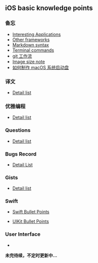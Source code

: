 ## iOS basic knowledge points

### 备忘

* [Interesting Applications](https://github.com/muhlenXi/iOS-Ark/blob/master/Applications/Apps.md)
* [Other frameworks](https://github.com/muhlenXi/iOS-Ark/blob/master/Frameworks/usedFrameworks.md)
* [Markdown syntax](https://github.com/muhlenXi/iOS-Ark/blob/master/Markdown/Markdown-Syntax.md)
* [Terminal commands](https://github.com/muhlenXi/iOS-Ark/blob/master/Terminal/Terminal-Commands.md)
* [git 工作流](https://github.com/muhlenXi/iOS-Ark/blob/master/Terminal/git-work-flow.md)
* [Image size note](https://github.com/muhlenXi/iOS-Ark/blob/master/ImageNotes/images.md)
* [如何制作 macOS 系统启动盘](https://github.com/muhlenXi/iOS-Ark/blob/master/Guide/howToMakeSierra.md)

### 译文

- [Detail list]()

### 优雅编程

* [Detail list]()

### Questions

- [Detail list]()

### Bugs Record

- [Detail List]()

### Gists

- [Detail list](https://github.com/muhlenXi/iOS-Ark/blob/master/Gist/README.md)

### Swift

* [Swift Bullet Points](https://github.com/CheeseTeam/Swift-Bullet-Points)

* [UIKit Bullet Points](https://github.com/CheeseTeam/iOS-UIKit-Bullet-Points)

### User Interface

* 

**未完待续，不定时更新中...**
